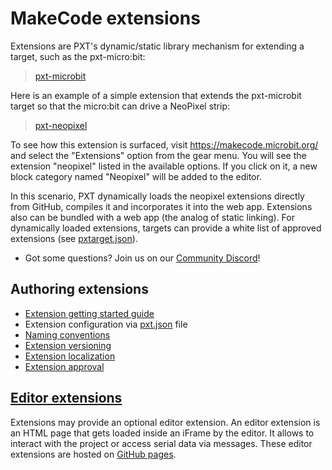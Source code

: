 # MakeCode extensions

Extensions are PXT's dynamic/static library mechanism for extending a target, such as the
pxt-micro:bit:

> [pxt-microbit](https://github.com/microsoft/pxt-microbit)

Here is an example of a simple extension that extends the pxt-microbit target 
so that the micro:bit can drive a NeoPixel strip:

> [pxt-neopixel](https://github.com/Microsoft/pxt-neopixel)

To see how this extension is surfaced, visit https://makecode.microbit.org/ and select the "Extensions" option from the gear menu. You will see the extension "neopixel" listed in the available options. If you click on it, a new block category named "Neopixel" will be added to the editor. 

In this scenario, PXT dynamically loads the neopixel extensions directly from GitHub, compiles it and incorporates it into the web app. Extensions also can be bundled with a web app (the analog of static linking). For dynamically loaded extensions, targets can provide a white list of approved extensions (see [pxtarget.json](/targets/pxtarget#bundleddirs-string-)).

* Got some questions? Join us on our [Community Discord](https://aka.ms/makecodecommunity)!

## Authoring extensions

* [Extension getting started guide](/extensions/getting-started)
* Extension configuration via [pxt.json](/extensions/pxt-json) file
* [Naming conventions](/extensions/naming-conventions)
* [Extension versioning](/extensions/versioning)
* [Extension localization](/extensions/localization)
* [Extension approval](/extensions/approval)

## [Editor extensions](/extensions/extensions)

Extensions may provide an optional editor extension. An editor extension is an HTML page that gets loaded inside an iFrame by the editor. It allows to interact with the project or access serial data via messages. These editor extensions are hosted on [GitHub pages](https://pages.github.com/).
